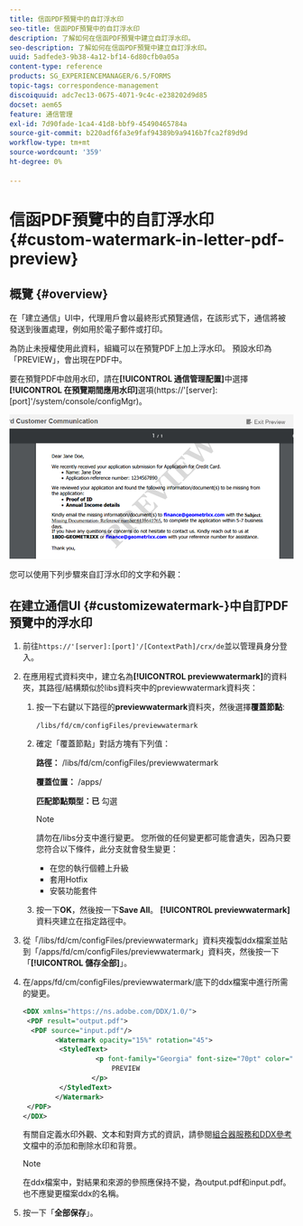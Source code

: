 ```yaml
---
title: 信函PDF預覽中的自訂浮水印
seo-title: 信函PDF預覽中的自訂浮水印
description: 了解如何在信函PDF預覽中建立自訂浮水印。
seo-description: 了解如何在信函PDF預覽中建立自訂浮水印。
uuid: 5adfede3-9b38-4a12-bf14-6d80cfb0a05a
content-type: reference
products: SG_EXPERIENCEMANAGER/6.5/FORMS
topic-tags: correspondence-management
discoiquuid: adc7ec13-0675-4071-9c4c-e238202d9d85
docset: aem65
feature: 通信管理
exl-id: 7d90fade-1ca4-41d8-bbf9-45490465784a
source-git-commit: b220adf6fa3e9faf94389b9a9416b7fca2f89d9d
workflow-type: tm+mt
source-wordcount: '359'
ht-degree: 0%

---
```


# 信函PDF預覽中的自訂浮水印{#custom-watermark-in-letter-pdf-preview}

## 概覽 {#overview}

在「建立通信」UI中，代理用戶會以最終形式預覽通信，在該形式下，通信將被發送到後置處理，例如用於電子郵件或打印。

為防止未授權使用此資料，組織可以在預覽PDF上加上浮水印。 預設水印為「PREVIEW」，會出現在PDF中。

要在預覽PDF中啟用水印，請在&#x200B;**[!UICONTROL 通信管理配置]**&#x200B;中選擇&#x200B;**[!UICONTROL 在預覽期間應用水印]**&#x200B;選項(https://&#39;[server]:[port]&#39;/system/console/configMgr)。

![預設水印](assets/default-watermark.png)

您可以使用下列步驟來自訂浮水印的文字和外觀：

## 在建立通信UI {#customizewatermark-}中自訂PDF預覽中的浮水印

1. 前往`https://'[server]:[port]'/[ContextPath]/crx/de`並以管理員身分登入。
1. 在應用程式資料夾中，建立名為&#x200B;**[!UICONTROL previewwatermark]**&#x200B;的資料夾，其路徑/結構類似於libs資料夾中的previewwatermark資料夾：

   1. 按一下右鍵以下路徑的&#x200B;**previewwatermark**&#x200B;資料夾，然後選擇&#x200B;**覆蓋節點**:

      `/libs/fd/cm/configFiles/previewwatermark`

   1. 確定「覆蓋節點」對話方塊有下列值：

      **路徑：** /libs/fd/cm/configFiles/previewwatermark

      **覆蓋位置：** /apps/

      **匹配節點類型：已** 勾選

      >[!NOTE]
      >
      >請勿在/libs分支中進行變更。 您所做的任何變更都可能會遺失，因為只要您符合以下條件，此分支就會發生變更：
      >
      >    
      >    
      >    * 在您的執行個體上升級
      >    * 套用Hotfix
      >    * 安裝功能套件


   1. 按一下&#x200B;**OK**，然後按一下&#x200B;**Save All**。 **[!UICONTROL previewwatermark]**&#x200B;資料夾建立在指定路徑中。



1. 從「/libs/fd/cm/configFiles/previewwatermark」資料夾複製ddx檔案並貼到「/apps/fd/cm/configFiles/previewwatermark」資料夾，然後按一下「**[!UICONTROL 儲存全部]**」。
1. 在/apps/fd/cm/configFiles/previewwatermark/底下的ddx檔案中進行所需的變更。

   ```xml
   <DDX xmlns="https://ns.adobe.com/DDX/1.0/">
    <PDF result="output.pdf">
     <PDF source="input.pdf"/>
           <Watermark opacity="15%" rotation="45">
            <StyledText>
                     <p font-family="Georgia" font-size="70pt" color="black" font-weight="bold">
                         PREVIEW
                    </p>
            </StyledText>
           </Watermark>
    </PDF>
   </DDX>
   ```

   有關自定義水印外觀、文本和對齊方式的資訊，請參閱[組合器服務和DDX參考](https://help.adobe.com/en_US/livecycle/11.0/ddxRef.pdf)文檔中的添加和刪除水印和背景。

   >[!NOTE]
   >
   >在ddx檔案中，對結果和來源的參照應保持不變，為output.pdf和input.pdf。 也不應變更檔案ddx的名稱。

1. 按一下「**全部保存**」。
